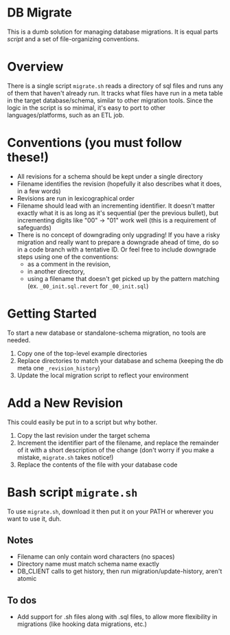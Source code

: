 # DB Migrate

This is a dumb solution for managing database migrations. It is equal parts _script_ and a set of file-organizing conventions.

# Overview

There is a single script `migrate.sh` reads a directory of sql files and runs any of them that haven't already run. It tracks what files have run in a meta table in the target database/schema, similar to other migration tools. Since the logic in the script is so minimal, it's easy to port to other languages/platforms, such as an ETL job.

# Conventions (you must follow these!)
* All revisions for a schema should be kept under a single directory
* Filename identifies the revision (hopefully it also describes what it does, in a few words)
* Revisions are run in lexicographical order
* Filename should lead with an incrementing identifier.
  It doesn't matter exactly what it is as long as it's sequential (per the previous bullet),
  but incrementing digits like "00" -> "01" work well (this is a requirement of safeguards)
* There is no concept of downgrading only upgrading!
  If you have a risky migration and really want to prepare a downgrade ahead of time,
  do so in a code branch with a tentative ID.
  Or feel free to include downgrade steps using one of the conventions:
  * as a comment in the revision,
  * in another directory,
  * using a filename that doesn't get picked up by the pattern matching (ex. `_00_init.sql.revert` for `_00_init.sql`)

# Getting Started

To start a new database or standalone-schema migration, no tools are needed.

1. Copy one of the top-level example directories
1. Replace directories to match your database and schema (keeping the db meta one `_revision_history`)
1. Update the local migration script to reflect your environment

# Add a New Revision

This could easily be put in to a script but why bother.

1. Copy the last revision under the target schema
1. Increment the identifier part of the filename, and replace the remainder of it with a short description of the change (don't worry if you make a mistake, `migrate.sh` takes notice!)
1. Replace the contents of the file with your database code

# Bash script `migrate.sh`

To use `migrate.sh`, download it then put it on your PATH or wherever you want to use it, duh.

## Notes
* Filename can only contain word characters (no spaces)
* Directory name must match schema name exactly
* DB_CLIENT calls to get history, then run migration/update-history, aren't atomic

## To dos
* Add support for .sh files along with .sql files, to allow more flexibility in migrations (like hooking data migrations, etc.)
